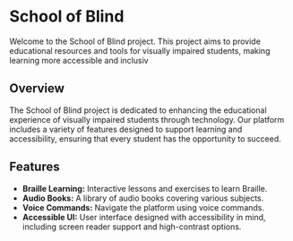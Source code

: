 
# School of Blind

Welcome to the School of Blind project. This project aims to provide educational resources and tools for visually impaired students, making learning more accessible and inclusiv

## Overview

The School of Blind project is dedicated to enhancing the educational experience of visually impaired students through technology. Our platform includes a variety of features designed to support learning and accessibility, ensuring that every student has the opportunity to succeed.


## Features

- **Braille Learning:** Interactive lessons and exercises to learn Braille.
- **Audio Books:** A library of audio books covering various subjects.
- **Voice Commands:** Navigate the platform using voice commands.
- **Accessible UI:** User interface designed with accessibility in mind, including screen reader support and high-contrast options.

